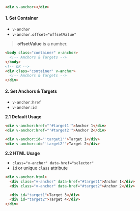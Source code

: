 ```html
<div v-anchor></div>
```

#### 1. Set Container

- `v-anchor`
- `v-anchor.offset="offsetValue"`

> **offsetValue** is a number.

```html
<body class="container" v-anchor>
  <!-- Anchors & Targets -->
</body>
<!-- OR -->
<div class="container" v-anchor>
  <!-- Anchors & Targets -->
</div>
```

#### 2. Set Anchors & Targets

- `v-anchor:href`
- `v-anchor:id`

**2.1 Default Usage**

```html
<div v-anchor:href="'#target1'">Anchor 1</div>
<div v-anchor:href="'#target2'">Anchor 2</div>

<div v-anchor:id="'target1'">Target 1</div>
<div v-anchor:id="'target2'">Target 2</div>
```

**2.2 HTML Usage**

- `class="v-anchor" data-href="selector"`
- `id` or unique `class` attribute

```html
<div v-anchor.html>
  <div class="v-anchor" data-href="#target1">Anchor 1</div>
  <div class="v-anchor" data-href="#target2">Anchor 2</div>

  <div id="target1">Target 3</div>
  <div id="target2">Target 4</div>
</div>
```
